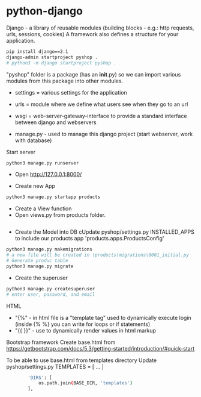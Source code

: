 # python-django
Django - a library of reusable modules (building blocks - e.g.: http requests, urls, sessions, cookies)
A framework also defines a structure for your application.

```bash
pip install django==2.1
django-admin startproject pyshop .
# python3 -m django startproject pyshop .
```
"pyshop" folder is a package (has an __init__.py) so we can import various modules from this package into other modules.
- settings = various settings for the application
- urls = module where we define what users see when they go to an url
- wsgi = web-server-gateway-interface to provide a standard interface between django and webservers

- manage.py - used to manage this django project (start webserver, work with database)

Start server
```bash
python3 manage.py runserver
```
- Open  http://127.0.0.1:8000/

- Create new App
```bash
python3 manage.py startapp products
```

- Create a View function
- Open views.py from products folder.
```bash

```
- Create the Model into DB
cUpdate pyshop/settings.py INSTALLED_APPS to include our products app 'products.apps.ProductsConfig'
```bash
python3 manage.py makemigrations
# a new file will be created in \products\migrations\0001_initial.py
# Generate produc table
python3 manage.py migrate
```
- Create the superuser
```bash
python3 manage.py createsuperuser
# enter user, password, and email
```

HTML
- "{%" - in html file is a "template tag" used to dynamically execute login (inside {% %} you can write for loops or if statements)
- "{{ }}" - use to dynamically render values in html markup

Bootstrap framework
Create base.html from https://getbootstrap.com/docs/5.3/getting-started/introduction/#quick-start

To be able to use base.html from templates directory Update pyshop/settings.py TEMPLATES = [ ... ]
```bash
        'DIRS': [
            os.path.join(BASE_DIR, 'templates')
        ],
```